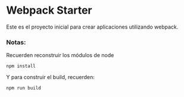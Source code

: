 # Webpack Starter

Este es el proyecto inicial para crear aplicaciones utilizando webpack.

### Notas:
Recuerden reconstruir los módulos de node
```
npm install
```

Y para construir el build, recuerden:
```
npm run build
```